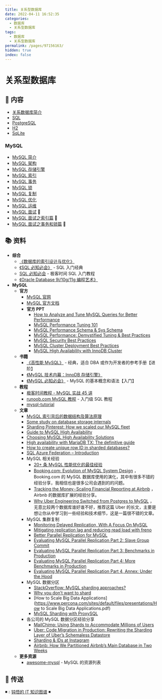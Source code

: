 ```yaml
---
title: 关系型数据库
date: 2022-04-11 16:52:35
categories:
  - 数据库
  - 关系型数据库
tags:
  - 数据库
  - 关系型数据库
permalink: /pages/97156163/
hidden: true
index: false
---
```


# 关系型数据库

## 📖 内容

- [关系数据库简介](关系数据库简介.md)
- [SQL](SQL.md)
- [PostgreSQL](PostgreSQL.md)
- [H2](H2.md)
- [SqLite](SqLite.md)

### MySQL

- [MySQL 简介](MySQL/MySQL_简介.md)
- [MySQL 架构](MySQL/MySQL_架构.md)
- [MySQL 存储引擎](MySQL/MySQL_存储引擎.md)
- [MySQL 索引](MySQL/MySQL_索引.md)
- [MySQL 事务](MySQL/MySQL_事务.md)
- [MySQL 锁](MySQL/MySQL_锁.md)
- [MySQL 复制](MySQL/MySQL_复制.md)
- [MySQL 优化](MySQL/MySQL_优化.md)
- [MySQL 运维](MySQL/MySQL_运维.md)
- [MySQL 面试](MySQL/MySQL_面试.md) 💯
- [MySQL 面试之索引篇](MySQL/MySQL_面试_索引.md) 💯
- [MySQL 面试之事务和锁篇](MySQL/MySQL_面试_事务和锁.md) 💯

## 📚 资料

- **综合**
  - [《数据库的索引设计与优化》](https://book.douban.com/subject/26419771/)
  - [《SQL 必知必会》](https://book.douban.com/subject/35167240/) - SQL 入门经典
  - [SQL 必知必会](https://time.geekbang.org/column/intro/192) - 极客时间 SQL 入门教程
  - [《Oracle Database 9i/10g/11g 编程艺术》](https://book.douban.com/subject/5402711/)
- **MySQL**
  - **官方**
    - [MySQL 官网](https://www.mysql.com/)
    - [MySQL 官方文档](https://dev.mysql.com/doc/)
    - **官方 PPT**
      - [How to Analyze and Tune MySQL Queries for Better Performance](https://www.mysql.com/cn/why-mysql/presentations/tune-mysql-queries-performance/)
      - [MySQL Performance Tuning 101](https://www.mysql.com/cn/why-mysql/presentations/mysql-performance-tuning101/)
      - [MySQL Performance Schema & Sys Schema](https://www.mysql.com/cn/why-mysql/presentations/mysql-performance-sys-schema/)
      - [MySQL Performance: Demystified Tuning & Best Practices](https://www.mysql.com/cn/why-mysql/presentations/mysql-performance-tuning-best-practices/)
      - [MySQL Security Best Practices](https://www.mysql.com/cn/why-mysql/presentations/mysql-security-best-practices/)
      - [MySQL Cluster Deployment Best Practices](https://www.mysql.com/cn/why-mysql/presentations/mysql-cluster-deployment-best-practices/)
      - [MySQL High Availability with InnoDB Cluster](https://www.mysql.com/cn/why-mysql/presentations/mysql-high-availability-innodb-cluster/)
  - **书籍**
    - [《高性能 MySQL》](https://book.douban.com/subject/23008813/) - 经典，适合 DBA 或作为开发者的参考手册【进阶】
    - [《MySQL 技术内幕：InnoDB 存储引擎》](https://book.douban.com/subject/24708143/)
    - [《MySQL 必知必会》](https://book.douban.com/subject/3354490/) - MySQL 的基本概念和语法【入门】
  - **教程**
    - [极客时间教程 - MySQL 实战 45 讲](https://time.geekbang.org/column/intro/139)
    - [runoob.com MySQL 教程](http://www.runoob.com/mysql/mysql-tutorial.md) - 入门级 SQL 教程
    - [mysql-tutorial](https://github.com/jaywcjlove/mysql-tutorial)
  - **文章**
    - [MySQL 索引背后的数据结构及算法原理](http://blog.codinglabs.org/articles/theory-of-mysql-index.md)
    - [Some study on database storage internals](https://medium.com/@kousiknath/data-structures-database-storage-internals-1f5ed3619d43)
    - [Sharding Pinterest: How we scaled our MySQL fleet](https://medium.com/@Pinterest_Engineering/sharding-pinterest-how-we-scaled-our-mysql-fleet-3f341e96ca6f)
    - [Guide to MySQL High Availability](https://www.mysql.com/cn/why-mysql/white-papers/mysql-guide-to-high-availability-solutions/)
    - [Choosing MySQL High Availability Solutions](https://dzone.com/articles/choosing-mysql-high-availability-solutions)
    - [High availability with MariaDB TX: The definitive guide](https://mariadb.com/sites/default/files/content/Whitepaper_High_availability_with_MariaDB-TX.pdf)
    - [How to create unique row ID in sharded databases?](https://stackoverflow.com/questions/788829/how-to-create-unique-row-id-in-sharded-databases)
    - [SQL Azure Federation – Introduction](http://geekswithblogs.net/shaunxu/archive/2012/01/07/sql-azure-federation-ndash-introduction.aspx)
    - MySQL 相关经验
      - [20+ 条 MySQL 性能优化的最佳经验](https://www.jfox.info/20-tiao-mysql-xing-nen-you-hua-de-zui-jia-jing-yan.html)
      - [Booking.com: Evolution of MySQL System Design](https://www.percona.com/live/mysql-conference-2015/sessions/bookingcom-evolution-mysql-system-design) ，Booking.com 的 MySQL 数据库使用的演化，其中有很多不错的经验分享，我相信也是很多公司会遇到的的问题。
      - [Tracking the Money - Scaling Financial Reporting at Airbnb](https://medium.com/airbnb-engineering/tracking-the-money-scaling-financial-reporting-at-airbnb-6d742b80f040) ，Airbnb 的数据库扩展的经验分享。
      - [Why Uber Engineering Switched from Postgres to MySQL](https://eng.uber.com/mysql-migration/) ，无意比较两个数据库谁好谁不好，推荐这篇 Uber 的长文，主要是想让你从中学习到一些经验和技术细节，这是一篇很不错的文章。
    - MySQL 集群复制
      - [Monitoring Delayed Replication, With A Focus On MySQL](https://engineering.imvu.com/2013/01/09/monitoring-delayed-replication-with-a-focus-on-mysql/)
      - [Mitigating replication lag and reducing read load with freno](https://githubengineering.com/mitigating-replication-lag-and-reducing-read-load-with-freno/)
      - [Better Parallel Replication for MySQL](https://medium.com/booking-com-infrastructure/better-parallel-replication-for-mysql-14e2d7857813)
      - [Evaluating MySQL Parallel Replication Part 2: Slave Group Commit](https://medium.com/booking-com-infrastructure/evaluating-mysql-parallel-replication-part-2-slave-group-commit-459026a141d2)
      - [Evaluating MySQL Parallel Replication Part 3: Benchmarks in Production](https://medium.com/booking-com-infrastructure/evaluating-mysql-parallel-replication-part-3-benchmarks-in-production-db5811058d74)
      - [Evaluating MySQL Parallel Replication Part 4: More Benchmarks in Production](https://medium.com/booking-com-infrastructure/evaluating-mysql-parallel-replication-part-4-more-benchmarks-in-production-49ee255043ab)
      - [Evaluating MySQL Parallel Replication Part 4, Annex: Under the Hood](https://medium.com/booking-com-infrastructure/evaluating-mysql-parallel-replication-part-4-annex-under-the-hood-eb456cf8b2fb)
    - MySQL 数据分区
      - [StackOverflow: MySQL sharding approaches?](https://stackoverflow.com/questions/5541421/mysql-sharding-approaches)
      - [Why you don’t want to shard](https://www.percona.com/blog/2009/08/06/why-you-dont-want-to-shard/)
      - [How to Scale Big Data Applications](https://www.percona.com/sites/default/files/presentations/How to Scale Big Data Applications.pdf)
      - [MySQL Sharding with ProxySQL](https://www.percona.com/blog/2016/08/30/mysql-sharding-with-proxysql/)
    - 各公司的 MySQL 数据分区经验分享
      - [MailChimp: Using Shards to Accommodate Millions of Users](https://devs.mailchimp.com/blog/using-shards-to-accommodate-millions-of-users/)
      - [Uber: Code Migration in Production: Rewriting the Sharding Layer of Uber’s Schemaless Datastore](https://eng.uber.com/schemaless-rewrite/)
      - [Sharding & IDs at Instagram](https://instagram-engineering.com/sharding-ids-at-instagram-1cf5a71e5a5c)
      - [Airbnb: How We Partitioned Airbnb’s Main Database in Two Weeks](https://medium.com/airbnb-engineering/how-we-partitioned-airbnb-s-main-database-in-two-weeks-55f7e006ff21)
  - **更多资源**
    - [awesome-mysql](https://github.com/jobbole/awesome-mysql-cn) - MySQL 的资源列表

## 🚪 传送

◾ 💧 [钝悟的 IT 知识图谱](https://dunwu.github.io/waterdrop/) ◾